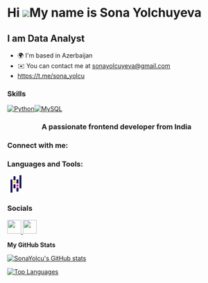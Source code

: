 Hi ![](https://user-images.githubusercontent.com/18350557/176309783-0785949b-9127-417c-8b55-ab5a4333674e.gif)My name is Sona Yolchuyeva
=======================================================================================================================================

I am Data Analyst
-----------------

* 🌍  I'm based in Azerbaijan
* ✉️  You can contact me at [sonayolcuyeva@gmail.com](mailto:sonayolcuyeva@gmail.com)
*  https://t.me/sona_yolcu

### Skills

<p align="left">
<a href="https://www.python.org/" target="_blank" rel="noreferrer"><img src="https://raw.githubusercontent.com/danielcranney/readme-generator/main/public/icons/skills/python-colored.svg" width="36" height="36" alt="Python" /></a><a href="https://www.mysql.com/" target="_blank" rel="noreferrer"><img src="https://raw.githubusercontent.com/danielcranney/readme-generator/main/public/icons/skills/mysql-colored.svg" width="36" height="36" alt="MySQL" /></a>
</p>

<h3 align="center">A passionate frontend developer from India</h3>

<h3 align="left">Connect with me:</h3>
<p align="left">
</p>

<h3 align="left">Languages and Tools:</h3>
<p align="left"> <a href="https://pandas.pydata.org/" target="_blank" rel="noreferrer"> <img src="https://raw.githubusercontent.com/devicons/devicon/2ae2a900d2f041da66e950e4d48052658d850630/icons/pandas/pandas-original.svg" alt="pandas" width="40" height="40"/> </a> </p>

### Socials

<p align="left"> <a href="https://www.github.com/SonaYolcu" target="_blank" rel="noreferrer"> <picture> <source media="(prefers-color-scheme: dark)" srcset="https://raw.githubusercontent.com/danielcranney/readme-generator/main/public/icons/socials/github-dark.svg" /> <source media="(prefers-color-scheme: light)" srcset="https://raw.githubusercontent.com/danielcranney/readme-generator/main/public/icons/socials/github.svg" /> <img src="https://raw.githubusercontent.com/danielcranney/readme-generator/main/public/icons/socials/github.svg" width="32" height="32" /> </picture> </a> <a href="https://www.stackoverflow.com/users/28147155/sona-yolcuyeva" target="_blank" rel="noreferrer"> <picture> <source media="(prefers-color-scheme: dark)" srcset="https://raw.githubusercontent.com/danielcranney/readme-generator/main/public/icons/socials/stackoverflow-dark.svg" /> <source media="(prefers-color-scheme: light)" srcset="https://raw.githubusercontent.com/danielcranney/readme-generator/main/public/icons/socials/stackoverflow.svg" /> <img src="https://raw.githubusercontent.com/danielcranney/readme-generator/main/public/icons/socials/stackoverflow.svg" width="32" height="32" /> </picture> </a></p>


<b>My GitHub Stats</b>

<a href="http://www.github.com/SonaYolcu"><img src="https://github-readme-stats.vercel.app/api?username=SonaYolcu&show_icons=true&hide=&title_color=64748b&text_color=64748b&icon_color=64748b&bg_color=ffffff&hide_border=true&show_icons=true" alt="SonaYolcu's GitHub stats" /></a>

<a href="https://github.com/SonaYolcu" align="left"><img src="https://github-readme-stats.vercel.app/api/top-langs/?username=SonaYolcu&langs_count=10&title_color=64748b&text_color=64748b&icon_color=64748b&bg_color=ffffff&hide_border=true&locale=en&custom_title=Top%20%Languages" alt="Top Languages" /></a>
